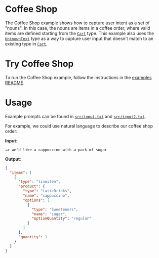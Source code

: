 # Coffee Shop

The Coffee Shop example shows how to capture user intent as a set of "nouns".
In this case, the nouns are items in a coffee order, where valid items are defined starting from the [`Cart`](./src/coffeeShopSchema.ts) type.
This example also uses the [`UnknownText`](./src/coffeeShopSchema.ts) type as a way to capture user input that doesn't match to an existing type in [`Cart`](./src/coffeeShopSchema.ts).

# Try Coffee Shop

To run the Coffee Shop example, follow the instructions in the [examples README](../README.md#step-1-configure-your-development-environment).

# Usage

Example prompts can be found in [`src/input.txt`](./src/input.txt) and [`src/input2.txt`](./src/input2.txt).

For example, we could use natural language to describe our coffee shop order:

**Input**:

```
☕> we'd like a cappuccino with a pack of sugar
```

**Output**:

```json
{
  "items": [
    {
      "type": "lineitem",
      "product": {
        "type": "LatteDrinks",
        "name": "cappuccino",
        "options": [
          {
            "type": "Sweeteners",
            "name": "sugar",
            "optionQuantity": "regular"
          }
        ]
      },
      "quantity": 1
    }
  ]
}
```